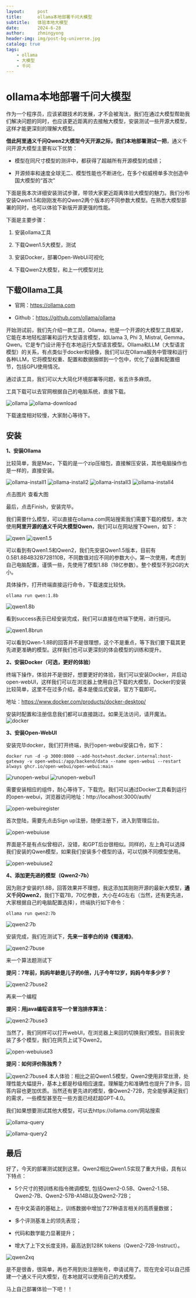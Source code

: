 ```yaml
---
layout:     post
title:      ollama本地部署千问大模型
subtitle:   体验本地大模型
date:       2024-6-28
author:     zhmingyong
header-img: img/post-bg-universe.jpg
catalog: true
tags:
    - ollama
    - 大模型
    - 千问
---
```



# ollama本地部署千问大模型

作为一个程序员，应该紧跟技术的发展，才不会被淘汰，我们在通过大模型帮助我们解决问题的同时，也应该更近距离的去接触大模型，安装测试一些开源大模型，这样才能更深刻的理解大模型。  

**借此阿里通义千问Qwen2大模型今天开源之际，我们本地部署测试一把**，通义千问开源大模型主要有以下优势：

- 模型在同尺寸模型的测评中，都获得了超越所有开源模型的成绩；
    
- 开源频率和速度全球无二、模型性能也不断进化，在多个权威榜单多次创造中国大模型的“首次”


下面是我本次详细安装测试步骤，带领大家更近距离体验大模型的魅力。我们分布安装Qwen1.5和刚刚发布的Qwen2两个版本的不同参数大模型。在熟悉大模型部署的同时，也可以体验下新版开源更强的性能。


下面是主要步骤：

1. 安装ollama工具
    
2. 下载Qwen1.5大模型，测试  
    
3. 安装Docker，部署Open-WebUi可视化
    
4. 下载Qwen2大模型，和上一代模型对比


## 下载Ollama工具

- 官网：https://ollama.com
    
- Github：https://github.com/ollama/ollama
    

开始测试前，我们先介绍一款工具，Ollama，他是一个开源的大模型工具框架，它能在本地轻松部署和运行大型语言模型，如Llama 3, Phi 3, Mistral, Gemma，Qwen。它是专门设计用于在本地运行大型语言模型。Ollama和LLM（大型语言模型）的关系，有点类似于docker和镜像，我们可以在Ollama服务中管理和运行各种LLM，它将模型权重、配置和数据捆绑到一个包中，优化了设置和配置细节，包括GPU使用情况。  

通过该工具，我们可以大大简化环境部署等问题，省去许多麻烦。

工具下载可以去官网根据自己的电脑系统，直接下载。


![ollama](./img/ollama/ollama.png)
![ollama-download](./img/ollama/ollama-download.png)

下载速度相对较慢，大家耐心等待下。

  

## 安装

**1、安装Ollama**  

比较简单，我是Mac，下载的是一个zip压缩包，直接解压安装，其他电脑操作也是一样的，直接安装。  

![ollama-install1](./img/ollama/ollama-install1.png)
![ollama-install2](./img/ollama/ollama-install2.png)
![ollama-install3](./img/ollama/ollama-install3.png)
![ollama-install4](./img/ollama/ollama-install4.png)

点击图片 查看大图

最后，点击Finish，安装完毕。

我们需要什么模型，可以直接在ollama.com网站搜索我们需要下载的模型，本次使用**阿里开源的通义千问大模型Qwen**，我们可以在网站搜下Qwen，如下：

![qwen](./img/ollama/qwen.png)
![qwen1.5](./img/ollama/qwen1.5.png)


可以看到有Qwen1.5和Qwen2，我们先安装Qwen1.5版本，目前有0.5B1.8B4B32B72B110B，不同数值对应不同的参数大小，第一次使用，考虑到自己电脑配置，谨慎一些，先使用了模型1.8B（18亿参数）。整个模型不到2G的大小。

具体操作，打开终端直接运行命令，下载速度比较快。

```
ollama run qwen:1.8b
```
![qwen1.8b](./img/ollama/qwen1.8b.png)

看到success表示已经安装完成，我们可以直接在终端下使用，进行提问。

![qwen1.8brun](./img/ollama/qwen1.8brun.png)

可以看到Qwen-1.8B的回答并不是很理想，这个不是重点，等下我们要下载其更先进更准确的模型。这样我们也可以更深刻的体会模型的训练和提升。

**2、安装Docker（可选，更好的体验）**  

终端下操作，体验并不是很好，想要更好的体验，我们可以安装Docker，并启动open-webUI，这样我们可以在浏览器上使用自己下载的大模型，Docker的安装比较简单，这里不在过多介绍，基本是傻瓜式安装，官方下载即可。

地址：https://www.docker.com/products/docker-desktop/

安装时配置和注册信息我们都可以直接跳过。如果无法访问，请开魔法。
![docker](./img/ollama/docker.png)

**3、安装Open-WebUI**  

安装完毕docker，我们打开终端，执行open-webui安装口令，如下：

```
docker run -d -p 3000:8080 --add-host=host.docker.internal:host-gateway -v open-webui:/app/backend/data --name open-webui --restart always ghcr.io/open-webui/open-webui:main
```
![runopen-webui](./img/ollama/runopen-webui.png)
![runopen-webui1](./img/ollama/runopen-webui1.png)

需要安装相应的组件，耐心等待下，下载完。我们可以通过Docker工具看到运行的open-webui，浏览器访问地址：http://localhost:3000/auth/

![open-webuiregister](./img/ollama/open-webuiregister.png)

首次登陆，需要先点击Sign up注册，随便注册下，进入到管理后台。

![open-webuiuse](./img/ollama/open-webuiuse.png)

界面是不是有点似曾相识，没错，和GPT后台很相似。同样的，左上角可以选择我们安装的Qwen模型，如果我们安装多个模型的话，可以切换不同模型使用。

![open-webuiuse2](./img/ollama/open-webuiuse2.png)

**4、添加更先进的模型（Qwen2-7b）**

因为刚才安装的1.8B，回答效果并不理想，我这添加其刚刚开源的最新大模型，**通义千问Qwen2**，我们下载7B，70亿参数，大小在4G左右（当然，还有更先进，大家根据自己的电脑配置选择），终端执行如下命令：

```
ollama run qwen2:7b
```

![qwen2:7b](./img/ollama/qwen2:7b.png)

安装完成，我们在测试下，**先来一首李白的诗《蜀道难》**。

![qwen2:7buse](./img/ollama/qwen2:7buse.png)

来一个算法题测试下

**提问：7年前，妈妈年龄是儿子的6倍，儿子今年12岁，妈妈今年多少岁？**

![qwen2:7buse2](./img/ollama/qwen2:7buse2.png)

再来一个编程

**提问：用java编程语言写一个冒泡排序算法：**

![qwen2:7buse3](./img/ollama/qwen2:7buse3.png)

当然了，我们同样可以打开webUI，在浏览器上来回的切换我们模型。目前我安装了多个模型，我们在网页上试下Qwen2。

![open-webuiuse3](./img/ollama/open-webuiuse3.png)

**提问：如何评价陈独秀？**

![qwen2:7buse4](./img/ollama/qwen2:7buse4.png)
本人体验：相比之前Qwen1.5模型，Qwen2使用非常丝滑，处理性能大幅提升，基本上都是秒级相应速度。理解能力和准确性也提升了许多，回答内容也更加优质。当然还有更先进的模型，像Qwen2-72B，完全能够满足我们的需求，一些模型甚至在一些方面已经赶超GPT-4.0。

我们如果想要测试其他大模型，可以去https://ollama.com/网站搜索

![ollama-query](./img/ollama/ollama-query.png)

![ollama-query2](./img/ollama/ollama-query2.png)

## 最后

好了，今天的部署测试就到这里。Qwen2相比Qwen1.5实现了重大升级，具有以下特点：

- 5个尺寸的预训练和指令微调模型, 包括Qwen2-0.5B、Qwen2-1.5B、Qwen2-7B、Qwen2-57B-A14B以及Qwen2-72B；
    
- 在中文英语的基础上，训练数据中增加了27种语言相关的高质量数据；
    
- 多个评测基准上的领先表现；
    
- 代码和数学能力显著提升；
    
- 增大了上下文长度支持，最高达到128K tokens（Qwen2-72B-Instruct）。
    

![qwen2xq](./img/ollama/qwen2xq.png)

是不是很香，很简单，再也不用到处注册账号，申请试用了。现在完全可以自己搭建一个通义千问大模型，在本地就可以使用自己的大模型。

马上自己部署体验一下吧！！